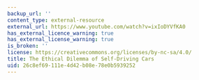 ```yaml
---
backup_url: ''
content_type: external-resource
external_url: https://www.youtube.com/watch?v=ixIoDYVfKA0
has_external_licence_warning: true
has_external_license_warning: true
is_broken: ''
license: https://creativecommons.org/licenses/by-nc-sa/4.0/
title: The Ethical Dilemma of Self-Driving Cars
uid: 26c8ef69-111e-4d42-b08e-78e0b5939252
---
```

